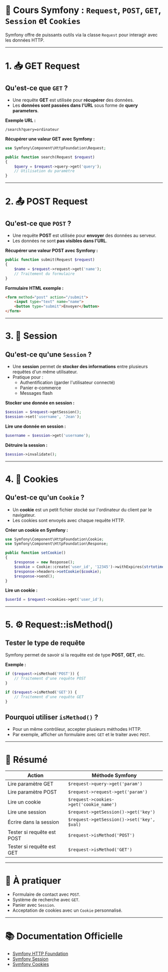 
# 🌟 Cours Symfony : `Request`, `POST`, `GET`, `Session` et `Cookies`

Symfony offre de puissants outils via la classe `Request` pour interagir avec les données HTTP.

---

# 1. 📥 **GET Request**

## Qu'est-ce que `GET` ?
- Une requête **GET** est utilisée pour **récupérer** des données.
- Les **données sont passées dans l'URL** sous forme de **query parameters**.

**Exemple URL :**
```
/search?query=ordinateur
```

**Récupérer une valeur GET avec Symfony :**

```php
use Symfony\Component\HttpFoundation\Request;

public function search(Request $request)
{
    $query = $request->query->get('query');
    // Utilisation du paramètre
}
```

---

# 2. 📤 **POST Request**

## Qu'est-ce que `POST` ?
- Une requête **POST** est utilisée pour **envoyer** des données au serveur.
- Les données ne sont **pas visibles dans l'URL**.

**Récupérer une valeur POST avec Symfony :**

```php
public function submit(Request $request)
{
    $name = $request->request->get('name');
    // Traitement du formulaire
}
```

**Formulaire HTML exemple :**

```html
<form method="post" action="/submit">
    <input type="text" name="name">
    <button type="submit">Envoyer</button>
</form>
```

---

# 3. 🧭 **Session**

## Qu'est-ce qu'une `Session` ?
- Une **session** permet de **stocker des informations** entre plusieurs requêtes d'un même utilisateur.
- Pratique pour :
  - Authentification (garder l'utilisateur connecté)
  - Panier e-commerce
  - Messages flash

**Stocker une donnée en session :**

```php
$session = $request->getSession();
$session->set('username', 'Jean');
```

**Lire une donnée en session :**

```php
$username = $session->get('username');
```

**Détruire la session :**

```php
$session->invalidate();
```

---

# 4. 🍪 **Cookies**

## Qu'est-ce qu'un `Cookie` ?
- Un **cookie** est un petit fichier stocké sur l'ordinateur du client par le navigateur.
- Les cookies sont envoyés avec chaque requête HTTP.

**Créer un cookie en Symfony :**

```php
use Symfony\Component\HttpFoundation\Cookie;
use Symfony\Component\HttpFoundation\Response;

public function setCookie()
{
    $response = new Response();
    $cookie = Cookie::create('user_id', '12345')->withExpires(strtotime('tomorrow'));
    $response->headers->setCookie($cookie);
    $response->send();
}
```

**Lire un cookie :**

```php
$userId = $request->cookies->get('user_id');
```

---

# 5. ⚙️ **Request::isMethod()**

## Tester le type de requête

Symfony permet de savoir si la requête est de type **POST**, **GET**, etc.

**Exemple :**

```php
if ($request->isMethod('POST')) {
    // Traitement d'une requête POST
}

if ($request->isMethod('GET')) {
    // Traitement d'une requête GET
}
```

## **Pourquoi utiliser `isMethod()` ?**
- Pour un même contrôleur, accepter plusieurs méthodes HTTP.
- Par exemple, afficher un formulaire avec `GET` et le traiter avec `POST`.

---

# 🧠 **Résumé**

| Action                        | Méthode Symfony                         |
|-------------------------------|-----------------------------------------|
| Lire paramètre GET             | `$request->query->get('param')`         |
| Lire paramètre POST            | `$request->request->get('param')`       |
| Lire un cookie                 | `$request->cookies->get('cookie_name')` |
| Lire une session               | `$request->getSession()->get('key')`    |
| Écrire dans la session         | `$request->getSession()->set('key', $val)` |
| Tester si requête est POST     | `$request->isMethod('POST')`            |
| Tester si requête est GET      | `$request->isMethod('GET')`             |

---

# 🚀 **À pratiquer**

- Formulaire de contact avec `POST`.
- Système de recherche avec `GET`.
- Panier avec `Session`.
- Acceptation de cookies avec un `Cookie` personnalisé.

---

# 📚 **Documentation Officielle**

- [Symfony HTTP Foundation](https://symfony.com/doc/current/components/http_foundation.html)
- [Symfony Session](https://symfony.com/doc/current/session.html)
- [Symfony Cookies](https://symfony.com/doc/current/components/http_foundation/cookies.html)
